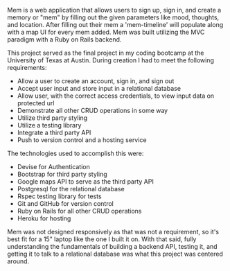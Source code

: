 Mem is a web application that allows users to sign up, sign in, and create a memory or "mem" by filling out the given parameters like mood, thoughts, and location. After filling out their mem a 'mem-timeline' will populate along with a map UI for every mem added. Mem was built utilizing the MVC paradigm with a Ruby on Rails backend.

This project served as the final project in my coding bootcamp at the University of Texas at Austin. During creation I had to meet the following requirements:

- Allow a user to create an account, sign in, and sign out
- Accept user input and store input in a relational database
- Allow user, with the correct access credentials, to view input data on protected url
- Demonstrate all other CRUD operations in some way
- Utilize third party styling
- Utilize a testing library
- Integrate a third party API
- Push to version control and a hosting service

The technologies used to accomplish this were:

- Devise for Authentication
- Bootstrap for third party styling
- Google maps API to serve as the third party API
- Postgresql for the relational database
- Rspec testing library for tests
- Git and GitHub for version control
- Ruby on Rails for all other CRUD operations
- Heroku for hosting

Mem was not designed responsively as that was not a requirement, so it's best fit for a 15" laptop like the one I built it on. With that said, fully understanding the fundamentals of building a backend API, testing it, and getting it to talk to a relational database was what this project was centered around.
